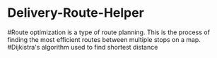 # Delivery-Route-Helper
#Route optimization is a type of route planning. This is the process of finding the most efficient routes between multiple stops on a map. 
#Dijkistra's algorithm used to find shortest distance

